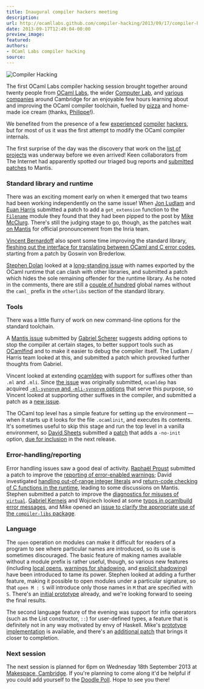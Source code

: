 ```yaml
---
title: Inaugural compiler hackers meeting
description:
url: http://ocamllabs.github.com/compiler-hacking/2013/09/17/compiler-hacking-july-2013
date: 2013-09-17T12:49:04-00:00
preview_image:
featured:
authors:
- OCaml Labs compiler hacking
source:
---
```


<p><img src="http://ocamllabs.io/compiler-hacking/imgs/2013-09-17.jpg" alt="Compiler Hacking"/></p>

<p>The first OCaml Labs compiler hacking session brought together around twenty people from <a href="http://www.cl.cam.ac.uk/projects/ocamllabs/">OCaml Labs</a>, the wider <a href="http://www.cl.cam.ac.uk">Computer Lab</a>, and <a href="http://www.citrix.com/">various</a> <a href="http://www.arm.com/">companies</a> around Cambridge for an enjoyable few hours learning about and improving the OCaml compiler toolchain, fuelled by <a href="http://www.cherryboxpizza.co.uk">pizza</a> and home-made ice cream (thanks, <a href="http://philippewang.info/CL/">Philippe</a>!).</p>

<p>We benefited from the presence of a few <a href="http://www.x9c.fr/">experienced</a> <a href="http://danmey.org/">compiler</a> <a href="http://lpw25.net/">hackers</a>, but for most of us it was the first attempt to modify the OCaml compiler internals.</p>

<p>The first surprise of the day was the discovery that work on the <a href="https://github.com/ocamllabs/compiler-hacking/wiki/Things-to-work-on">list of projects</a> was underway before we even arrived!  Keen collaborators from The Internet had apparently spotted our triaged bug reports and <a href="http://caml.inria.fr/mantis/view.php?id=4323">submitted</a> <a href="http://caml.inria.fr/mantis/view.php?id=4737">patches</a> to Mantis.</p>

<h3>Standard library and runtime</h3>

<p>There was an exciting moment early on when it emerged that two teams had been working independently on the same issue!  When <a href="https://github.com/jonludlam">Jon Ludlam</a> and <a href="http://www.cl.cam.ac.uk/projects/ocamllabs/people/euan.html">Euan Harris</a> submitted a patch to add a <code>get_extension</code> function to the <a href="http://caml.inria.fr/pub/docs/manual-ocaml/libref/Filename.html"><code>Filename</code></a> module they found that they had been pipped to the post by <a href="https://github.com/mcclurmc/">Mike McClurg</a>.  There's still the judging stage to go, though, as the patches wait <a href="http://caml.inria.fr/mantis/view.php?id=5807">on Mantis</a> for official pronouncement from the Inria team. </p>

<p><a href="http://github.com/vbmithr">Vincent Bernardoff</a> also spent some time improving the standard library, <a href="http://caml.inria.fr/mantis/view.php?id=4919">fleshing out the interface for translating between OCaml and C error codes</a>, starting from a patch by Goswin von Brederlow.</p>

<p><a href="https://github.com/stedolan">Stephen Dolan</a> looked at a <a href="http://caml.inria.fr/mantis/view.php?id=1956">long-standing issue</a> with names exported by the OCaml runtime that can clash with other libraries, and submitted a patch which hides the sole remaining offender for the runtime library.  As he noted in the comments, there are still a <a href="https://gist.github.com/stedolan/6115403">couple of hundred</a> global names without the <code>caml_</code> prefix in the <code>otherlibs</code> section of the standard library.</p>

<h3>Tools</h3>

<p>There was a little flurry of work on new command-line options for the standard toolchain.</p>

<p>A <a href="http://caml.inria.fr/mantis/view.php?id=6102">Mantis issue</a> submitted by <a href="http://gallium.inria.fr/~scherer/">Gabriel Scherer</a> suggests adding options to stop the compiler at certain stages, to better support tools such as <a href="http://projects.camlcity.org/projects/findlib.html">OCamlfind</a> and to make it easier to debug the compiler itself.  The Ludlam / Harris team looked at this, and submitted a patch which provoked further thoughts from Gabriel.</p>

<p>Vincent looked at extending <a href="http://caml.inria.fr/pub/docs/manual-ocaml/depend.html">ocamldep</a> with support for suffixes other than <code>.ml</code> and <code>.mli</code>.  Since <a href="http://caml.inria.fr/mantis/view.php?id=3725">the issue</a> was originally submitted, <code>ocamldep</code> has acquired <a href="http://caml.inria.fr/pub/docs/manual-ocaml/depend.html#sec288"><code>-ml-synonym</code> and <code>-mli-synonym</code> options</a> that serve this purpose, so Vincent looked at supporting other suffixes in the compiler, and submitted a patch as a <a href="http://caml.inria.fr/mantis/view.php?id=6110">new issue</a>.</p>

<p>The OCaml top level has a simple feature for setting up the environment &mdash;  when it starts up it looks for the file <code>.ocamlinit</code>, and executes its contents.  It's sometimes useful to skip this stage and run the top level in a vanilla environment, so <a href="https://github.com/dsheets">David Sheets</a> submitted a <a href="http://caml.inria.fr/mantis/view.php?id=6071">patch</a> that adds a <code>-no-init</code> option, <a href="https://github.com/ocaml/ocaml/blob/fadcc73c50b89ca80ecc11131c9a23dbd2c1e67a/Changes#L35">due for inclusion</a> in the next release.</p>

<h3>Error-handling/reporting</h3>

<p>Error handling issues saw a good deal of activity.  <a href="http://www.cl.cam.ac.uk/~rp452/">Rapha&euml;l Proust</a> submitted a patch to improve the <a href="http://caml.inria.fr/mantis/view.php?id=6112">reporting of error-enabled warnings</a>; David investigated <a href="http://caml.inria.fr/mantis/view.php?id=3582">handling out-of-range integer literals</a> and <a href="http://caml.inria.fr/mantis/view.php?id=5350">return-code checking of C functions in the runtime</a>, leading to some discussions on Mantis.  Stephen submitted a patch to improve the <a href="http://caml.inria.fr/mantis/view.php?id=6182">diagnostics for misuses of <code>virtual</code></a>.  <a href="http://www.cl.cam.ac.uk/~gk338/">Gabriel Kerneis</a> and Wojciech looked at some <a href="http://caml.inria.fr/mantis/view.php?id=6109">typos in ocamlbuild error messages</a>, and Mike opened an <a href="http://caml.inria.fr/mantis/view.php?id=6108">issue to clarify the appropriate use of the <code>compiler-libs</code> package</a>.</p>

<h3>Language</h3>

<p>The <code>open</code> operation on modules can make it difficult for readers of a program to see where particular names are introduced, so its use is sometimes discouraged.  The basic feature of making names available without a module prefix is rather useful, though, so various new features (including <a href="http://caml.inria.fr/pub/docs/manual-ocaml-4.00/manual021.html#toc77">local opens</a>, <a href="https://github.com/ocaml/ocaml/commit/f51bc04b55fbe22533f1075193dd3b2e52721f15">warnings for shadowing</a>, and <a href="https://github.com/ocaml/ocaml/commit/a3b1c67fffd7de640ee9a0791f1fd0fad965b867">explicit shadowing</a>) have been introduced to tame its power. Stephen looked at adding a further feature, making it possible to open modules under a particular signature, so that <code>open M : S</code> will introduce only those names in <code>M</code> that are specified with <code>S</code>.  There's an <a href="https://github.com/lpw25/ocaml/tree/signatured-open">initial prototype</a> already, and we're looking forward to seeing the final results.</p>

<p>The second language feature of the evening was support for infix operators (such as the List constructor, <code>::</code>) for user-defined types, a feature that is definitely not in any way motivated by envy of Haskell.  Mike's <a href="https://github.com/mcclurmc/ocaml/tree/infix-constructors">prototype implementation</a> is available, and there's an <a href="https://github.com/mcclurmc/ocaml/pull/1">additional patch</a> that brings it closer to completion.</p>

<h3>Next session</h3>

<p>The next session is planned for 6pm on Wednesday 18th September 2013 at
<a href="http://makespace.org/">Makespace, Cambridge</a>.  If you're planning to come along it'd be
helpful if you could add yourself to the <a href="http://doodle.com/k6y2tiihkrb5vuw4">Doodle Poll</a>.  Hope to see
you there!</p>

